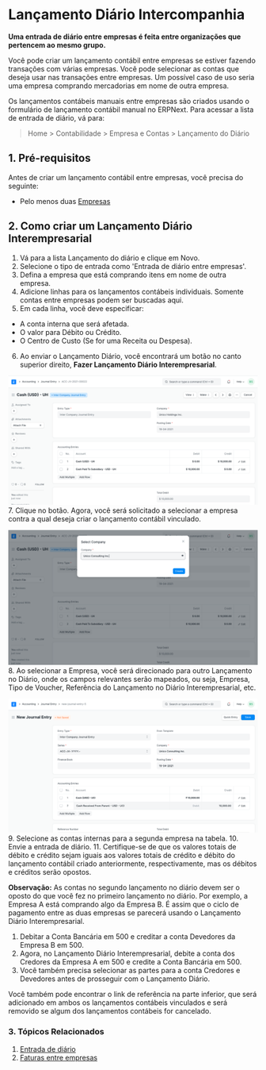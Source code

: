 # Lançamento Diário Intercompanhia


**Uma entrada de diário entre empresas é feita entre organizações que pertencem ao mesmo grupo.**


Você pode criar um lançamento contábil entre empresas se estiver fazendo transações com várias empresas.
Você pode selecionar as contas que deseja usar nas transações entre empresas. Um possível caso de uso seria uma empresa comprando mercadorias em nome de outra empresa.


Os lançamentos contábeis manuais entre empresas são criados usando o formulário de lançamento contábil manual no ERPNext. Para acessar a lista de entrada de diário, vá para:



>
> Home > Contabilidade > Empresa e Contas > Lançamento do Diário
>
>
>


## 1. Pré-requisitos


Antes de criar um lançamento contábil entre empresas, você precisa do seguinte:


* Pelo menos duas [Empresas](/docs/v13/user/manual/en/setting-up/company-setup)


## 2. Como criar um Lançamento Diário Interempresarial


1. Vá para a lista Lançamento do diário e clique em Novo.
2. Selecione o tipo de entrada como 'Entrada de diário entre empresas'.
3. Defina a empresa que está comprando itens em nome de outra empresa.
4. Adicione linhas para os lançamentos contábeis individuais. Somente contas entre empresas podem ser buscadas aqui.
5. Em cada linha, você deve especificar:
* A conta interna que será afetada.
* O valor para Débito ou Crédito.
* O Centro de Custo (Se for uma Receita ou Despesa).
6. Ao enviar o Lançamento Diário, você encontrará um botão no canto superior direito, **Fazer Lançamento Diário Interempresarial**.


![Entrada no diário da empresa](/files/inter-company-journal-entry.png)
7. Clique no botão. Agora, você será solicitado a selecionar a empresa contra a qual deseja criar o lançamento contábil vinculado.


![Mestre da empresa](/files/select-company-in-inter-company-journal-entry.png)
8. Ao selecionar a Empresa, você será direcionado para outro Lançamento no Diário, onde os campos relevantes serão mapeados, ou seja, Empresa, Tipo de Voucher, Referência do Lançamento no Diário Interempresarial, etc.


![Entrada de diário entre empresas gerada automaticamente](/files/auto-generated-intercompany-journal-entry.png)
9. Selecione as contas internas para a segunda empresa na tabela.
10. Envie a entrada de diário.
11. Certifique-se de que os valores totais de débito e crédito sejam iguais aos valores totais de crédito e débito do lançamento contábil criado anteriormente, respectivamente, mas os débitos e créditos serão opostos.


**Observação:** As contas no segundo lançamento no diário devem ser o oposto do que você fez no primeiro lançamento no diário.
Por exemplo, a Empresa A está comprando algo da Empresa B. É assim que o ciclo de pagamento entre as duas empresas se parecerá usando o Lançamento Diário Interempresarial.


1. Debitar a Conta Bancária em 500 e creditar a conta Devedores da Empresa B em 500.
2. Agora, no Lançamento Diário Interempresarial, debite a conta dos Credores da Empresa A em 500 e credite a Conta Bancária em 500.
3. Você também precisa selecionar as partes para a conta Credores e Devedores antes de prosseguir com o Lançamento Diário.


Você também pode encontrar o link de referência na parte inferior, que será adicionado em ambos os lançamentos contábeis vinculados e será removido se algum dos lançamentos contábeis for cancelado.


### 3. Tópicos Relacionados


1. [Entrada de diário](/docs/v13/user/manual/en/accounts/journal-entry)
2. [Faturas entre empresas](/docs/v13/user/manual/en/accounts/inter-company-invoices)